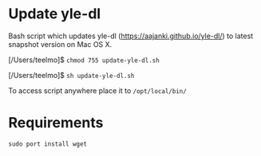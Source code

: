 # Update yle-dl

Bash script which updates yle-dl (https://aajanki.github.io/yle-dl/) to latest snapshot version on Mac OS X.

[/Users/teelmo]$ `chmod 755 update-yle-dl.sh`

[/Users/teelmo]$ `sh update-yle-dl.sh`

To access script anywhere place it to `/opt/local/bin/`

# Requirements

`sudo port install wget`
